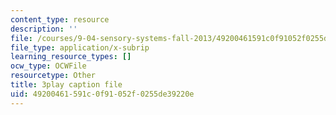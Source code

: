 ```yaml
---
content_type: resource
description: ''
file: /courses/9-04-sensory-systems-fall-2013/49200461591c0f91052f0255de39220e_n-NpJQgSLrk.srt
file_type: application/x-subrip
learning_resource_types: []
ocw_type: OCWFile
resourcetype: Other
title: 3play caption file
uid: 49200461-591c-0f91-052f-0255de39220e
---
```

